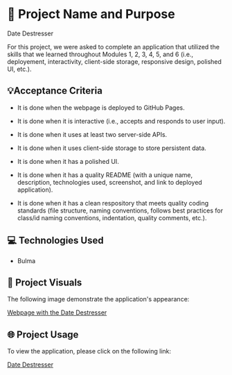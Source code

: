 # 📛 Project Name and Purpose
Date Destresser 

For this project, we were asked to complete an application that utilized the skills that we learned throughout Modules 1, 2, 3, 4, 5, and 6 (i.e., deployement, interactivity, client-side storage, responsive design, polished UI, etc.).

## 💡Acceptance Criteria

* It is done when the webpage is deployed to GitHub Pages. 

* It is done when it is interactive (i.e., accepts and responds to user input).

* It is done when it uses at least two server-side APIs.

* It is done when it uses client-side storage to store persistent data. 

* It is done when it has a polished UI. 

* It is done when it has a quality README (with a unique name, description, technologies used, screenshot, and link to deployed application).

* It is done when it has a clean respository that meets quality coding standards (file structure, naming conventions, follows best practices for class/id naming conventions, indentation, quality comments, etc.).

## 💻 Technologies Used

* Bulma


## 👀 Project Visuals
The following image demonstrate the application's appearance: 

[Webpage with the Date Destresser](./)

## 🌐 Project Usage
To view the application, please click on the following link: 

[Date Destresser](https://yvettesalinas.github.io/date-destresser/?)




